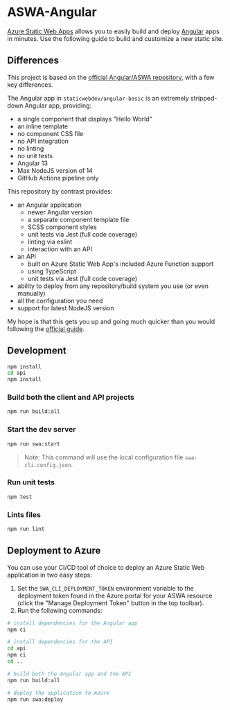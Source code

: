 # ASWA-Angular

[Azure Static Web Apps](https://docs.microsoft.com/azure/static-web-apps/overview) allows you to easily build and deploy [Angular](https://angular.io/) apps in minutes. Use the following guide to build and customize a new static site.

## Differences

This project is based on the [official Angular/ASWA repository](https://github.com/staticwebdev/angular-basic), with a few key differences.

The Angular app in `staticwebdev/angular-basic` is an extremely stripped-down Angular app, providing:

* a single component that displays "Hello World"
* an inline template
* no component CSS file
* no API integration
* no linting
* no unit tests
* Angular 13
* Max NodeJS version of 14
* GitHub Actions pipeline only

This repository by contrast provides: 

* an Angular application
  * newer Angular version
  * a separate component template file
  * SCSS component styles
  * unit tests via Jest (full code coverage)
  * linting via eslint
  * interaction with an API
* an API 
  * built on Azure Static Web App's included Azure Function support
  * using TypeScript
  * unit tests via Jest (full code coverage)
* ability to deploy from any repository/build system you use (or even manually)
* all the configuration you need
* support for latest NodeJS version

My hope is that this gets you up and going much quicker than you would following the 
[official guide](https://learn.microsoft.com/en-us/azure/static-web-apps/getting-started?tabs=angular).

## Development

```bash
npm install
cd api
npm install
```

### Build both the client and API projects

```bash
npm run build:all
```

### Start the dev server

```bash
npm run swa:start
```

> Note: This command will use the local configuration file `swa-cli.config.json`.

### Run unit tests

```bash
npm test
```

### Lints files

```bash
npm run lint
```

## Deployment to Azure

You can use your CI/CD tool of choice to deploy an Azure Static Web application in two easy steps:

1. Set the `SWA_CLI_DEPLOYMENT_TOKEN` environment variable to the deployment token found in the Azure portal for your
   ASWA resource (click the "Manage Deployment Token" button in the top toolbar).
2. Run the following commands:
  ```bash
  # install dependencies for the Angular app
  npm ci
  
  # install dependencies for the API
  cd api
  npm ci
  cd ..
  
  # build both the Angular app and the API
  npm run build:all
  
  # deploy the application to Azure
  npm run swa:deploy
  ```
